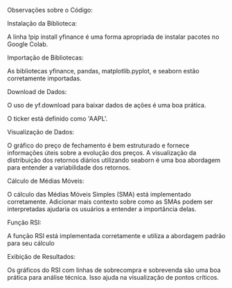 Observações sobre o Código:

Instalação da Biblioteca:

A linha !pip install yfinance é uma forma apropriada de instalar pacotes no Google Colab. 

Importação de Bibliotecas:

As bibliotecas yfinance, pandas, matplotlib.pyplot, e seaborn estão corretamente importadas.

Download de Dados:

O uso de yf.download para baixar dados de ações é uma boa prática. 

O ticker está definido como 'AAPL'. 

Visualização de Dados:

O gráfico do preço de fechamento é bem estruturado e fornece informações úteis sobre a evolução dos preços.
A visualização da distribuição dos retornos diários utilizando seaborn é uma boa abordagem para entender a variabilidade dos retornos.

Cálculo de Médias Móveis:

O cálculo das Médias Móveis Simples (SMA) está implementado corretamente. Adicionar mais contexto sobre como as SMAs podem ser interpretadas ajudaria os usuários a entender a importância delas.

Função RSI:

A função RSI está implementada corretamente e utiliza a abordagem padrão para seu cálculo

Exibição de Resultados:

Os gráficos do RSI com linhas de sobrecompra e sobrevenda são uma boa prática para análise técnica. Isso ajuda na visualização de pontos críticos.




